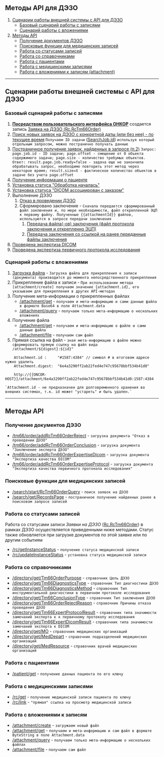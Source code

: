 ## Методы API для ДЭЗО

1. [Сценарии работы внешней системы с API для ДЭЗО](#сценарий-работы-внешней-системы-с-api-для-дэзо)
   * [Базовый сценарий работы c записями](#базовый-сценарий-работы-c-записями)
   * [Сценарий работы с вложениями](#сценарий-работы-с-вложениями)
2. [Методы API](#методы-api)
   * [Получение документов ДЭЗО](#получение-документов-дэзо)
   * [Поисковые функции для медицинских записей](#поисковые-функции-для-медицинских-записей)
   * [Работа со статусами записей](#работа-со-статусами-записей)
   * [Работа со справочниками](#работа-со-справочниками)
   * [Работа с пациентами](#работа-с-пациентами)
   * [Работа с медицинскими записями](#работа-с-медицинскими-записями)
   * [Работа с вложениями к записям (attachment)](#работа-с-вложениями-к-записям)

---
## Сценарии работы внешней системы с API для ДЭЗО
### Базовый сценарий работы c записями
1. [**Посредством пользовательского интерфейса ОНКОР**](manual/RcTm66Order/index.md) создается запись [Заявка на ДЭЗО (Rc.RcTm66Order)](types/types.md#com.siams.med.api.Rc.RcTm66Order)  
1. [Поиск новых заявок на ДЭЗО с конкретной даты (или без нее) - по текущее время](methods/search/start/RcTm66OrderQuery/index.md) `Получаем ID задачи` ([SearchJob.id](types/types.html#com.siams.med.api.SearchJob)) `используя который отдельным запросом, можно постранично получать данные`
2. [Постраничное получение заявок, найденных в запросе (п.2)](methods/search/get/RecordsPage/index.md)
    `Запрос: page.job.id - ID задачи; page.offset - смещение от 0 объекта содержимого задачи; page.size - количество требумых объектов. Ответ: result.page.job.ready=false - задача еще не закончила обрабатывать запрос, необходимо повторить этот метод через некоторое время; result.size=X - фактическое количество объектов в задаче без учета page.offset`
3. [Получение информации о пациенте](methods/patient/get/index.md)
4. [Установка статуса "Обработка началась"](methods/status/update/index.md)
5. [Установка статуса "DICOM ассоциирован с заказом"](methods/status/update/index.md)
6. Выполнение ДЭЗО
   1. [Отказ в проведении ДЭЗО](methods/tm66/order/addRcTm66OrderReject/index.md)
   2. Сформировано заключение - `Сначала передается сформированный файл заключения и, по мере необходимости, файл открепленной ЭЦП к первому файлу. Полученные {{attachmentId}} файлов, используются в запросе передачи заключения`
       1. [Передача файла(-ов) заключения (файл протокола заключения и открепленно ЭЦП)](methods/attachment/create/index.md)
       2. [Передача заключения со ссылкой на ранее переданные файлы заключения](methods/tm66/order/addRcTm66OrderConclusion/index.md)
3. [Проведена экспертиза DICOM](methods/tm66/order/addRcTm66OrderExpertiseDicom/index.md) 
4. [Проведена экспертиза первичного протокола исследования](methods/tm66/order/addRcTm66OrderExpertiseProtocol/index.md) 

### Сценарий работы с вложениями
1. [Загрузка файла](methods/attachment/create//index.md) - `Загрузка файла для прикрепления к записи (документа) производится до момента непосредственного прикрепления`
2. Прикрепление файла к записи - `При использовании метода [attachment/create] получаем значение {attachment.id}, его указываем для прикрепления в других API-методах` 
3. Получение мета-информации о прикрепленных файлах
    * [/attachment/get](methods/attachment/get/index.md) - `получаем и мета-информацию и сами данные файла в формате Base64 в поле Attachment.data`
    * [/attachment/query](methods/attachment/query/index.md) - `получаем только мета-информацию о нескольких вложениях`
4. Получение файла
    * [/attachment/get](methods/attachment/get/index.md) - `получаем и мета-информацию о файле и сами данные файла`
    * [/attachment/file](methods/attachment/file/index.md) - `получаем сам файл`
5. Прямая ссылка на файл - `зная мета-информацию о файле можно сформировать прямую ссылку на файл вида /attachment/${digest}:${id}"`
```
    Attachment.id :     "#1587:4384" // символ # в итоговом адресе нужно удалить  
    Attachment.digest:  "6e4a3290ff2ab22fed4e747c95678bbf534b41d0"
    
    http://{{ONCOR-HOST}}/attachment/6e4a3290ff2ab22fed4e747c95678bbf534b41d0:1587:4384
```
    `Attachment.id - не предназначен для долговременного хранения во внешних системах, т.к. id может "устареть" и быть удален.`
---
## Методы API

### Получение документов ДЭЗО

* [/tm66/order/addRcTm66OrderReject](methods/tm66/order/addRcTm66OrderReject/index.md) - `загрузка документа "Отказ в проведении ДЭЗО"` 
* [/tm66/order/addRcTm66OrderConclusion](methods/tm66/order/addRcTm66OrderConclusion/index.md) - `загрузка документа "Заключение эксперта ДЭЗО"`
* [/tm66/order/addRcTm66OrderExpertiseDicom](methods/tm66/order/addRcTm66OrderExpertiseDicom/index.md) - `загрузка документа "Экспертиза качества DICOM"`
* [/tm66/order/addRcTm66OrderExpertiseProtocol](methods/tm66/order/addRcTm66OrderExpertiseProtocol/index.md) - `загрузка документа "Экспертиза качества первичного протокола исследования"`

### Поисковые функции для медицинских записей

* [/search/start/RcTm66OrderQuery](methods/search/start/RcTm66OrderQuery/index.md)  - `поиск заявок на ДЭЗО`
* [/search/get/RecordsPage](methods/search/get/RecordsPage/index.md)  - `постраничное получение найденных ранее в поисковом запросе записей`

### Работа со статусами записей

Работа со статусами записи *Заявки на ДЭЗО* ([Rc.RcTm66Order](types/types.md#com.siams.med.api.Rc.RcTm66Order)) в рамках ДЭЗО осуществляется приведенными ниже методами. Статус также обновляется при загрузке документов по этой заявке или по другим событиям
* [/rc/getInstanceStatus](methods/status/get/index.md)  - `получение статуса медицинской записи`
* [/rc/updateInstanceStatus](methods/status/update/index.md)  - `установка статуса медицинской записи`

### Работа со справочниками

* [/directory/get/Tm66OrderPurpose](methods/directory/get/Tm66OrderPurpose/index.md)  - `справочник Цель ДЭЗО` 
* [/directory/get/Tm66DiagnosticsType](methods/directory/get/Tm66DiagnosticsType/index.md)  - `справочник Тип диагностики ДЭЗО`
* [/directory/get/Tm66DiagnosticsMethod](methods/directory/get/Tm66DiagnosticsMethod/index.md)  - `справочник Тип инструментальной диагностики в первичном протоколе исследования`
* [/directory/get/Tm66ConclusionType](methods/directory/get/Tm66ConclusionType/index.md)  - `справочник Тип заключения ДЭЗО`
* [/directory/get/Tm66OrderRejectReason](methods/directory/get/Tm66OrderRejectReason/index.md)  - `справочник Причины отказа проведения ДЭЗО`
* [/directory/get/Tm66ExpertProtocolResult](methods/directory/get/Tm66ExpertProtocolResult/index.md) - `cправочник типа значимости замечаний эксперта к к первичному протоколу исследования`  
* [/directory/get/Tm66ExpertDicomResult](methods/directory/get/Tm66ExpertDicomResult/index.md) - `cправочник типа значимости замечаний эксперта к DICOM `
* [/directory/get/MO](methods/directory/get/MO/index.md) - `cправочник медицинских организаций `  
* [/directory/get/MedDepart](methods/directory/get/MedDepart/index.md) - `cправочник подразделений медицинских организаций `  
* [/directory/get/MedResource](methods/directory/get/MedResource/index.md) - `cправочник врачей медицинских организаций `

### Работа с пациентами

* [/patient/get](methods/patient/get/index.md)  - `получение данных пациента по его ключу`

### Работа с медицинскими записями

* [/rc/get](methods/rc/get/index.md)  - `получение медицинской записи пациента по ключу`
* [/rc/link](methods/rc/link/index.md)  - `"прямая" ссылка на просмотр медицинской записи`

### Работа с вложениями к записям

* [/attachment/create](methods/attachment/create/index.md) - `загружаем новый файл`
* [/attachment/get](methods/attachment/get/index.md) - `получаем и мета-информацию и сам файл в формате ByteString в поле Attachment.data`
* [/attachment/query](methods/attachment/query/index.md) - `получаем только мета-информацию о нескольких файлах`
* [/attachment/file](methods/attachment/file/index.md) - `получаем сам файл`